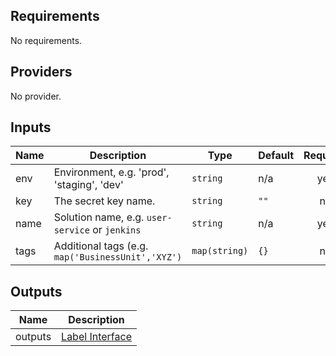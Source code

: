 ## Requirements

No requirements.

## Providers

No provider.

## Inputs

| Name | Description | Type | Default | Required |
|------|-------------|------|---------|:--------:|
| env | Environment, e.g. 'prod', 'staging', 'dev' | `string` | n/a | yes |
| key | The secret key name. | `string` | `""` | no |
| name | Solution name, e.g. `user-service` or `jenkins` | `string` | n/a | yes |
| tags | Additional tags (e.g. `map('BusinessUnit','XYZ')` | `map(string)` | `{}` | no |

## Outputs

| Name | Description |
|------|-------------|
| outputs | [Label Interface](https://github.com/Clean-Terraform/terraform-modules/tree/master/generic/labels/base/interface/README.md) |

